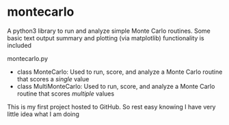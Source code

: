 # montecarlo
A python3 library to run and analyze simple Monte Carlo routines. Some basic text output summary and plotting (via matplotlib) functionality is included

montecarlo.py
  * class MonteCarlo: Used to run, score, and analyze a Monte Carlo routine that scores a *single* value
  * class MultiMonteCarlo: Used to run, score, and analyze a Monte Carlo routine that scores *multiple* values

This is my first project hosted to GitHub. So rest easy knowing I have very little idea what I am doing

